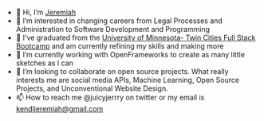 - 👋 Hi, I’m [Jeremiah](https://juicyjerrry.github.io/react-portfolio/) 
- 👀 I’m interested in changing careers from Legal Processes and Administration to Software Development and Programming
- 🥾 I've graduated from the [University of Minnesota- Twin Cities Full Stack Bootcamp](https://bootcamp.umn.edu/coding/) and am currently refining my skills and making more
- 🌱 I’m currently working with OpenFrameworks to create as many little sketches as I can
- 💞️ I’m looking to collaborate on open source projects. What really interests me are social media APIs, Machine Learning, Open Source Projects, and Unconventional Website Design.
- 📫 How to reach me @juicyjerrry on twitter or my email is kendljeremiah@gmail.com

<!---
juicyjerrry/juicyjerrry is a ✨ special ✨ repository because its `README.md` (this file) appears on your GitHub profile.
You can click the Preview link to take a look at your changes.
--->
